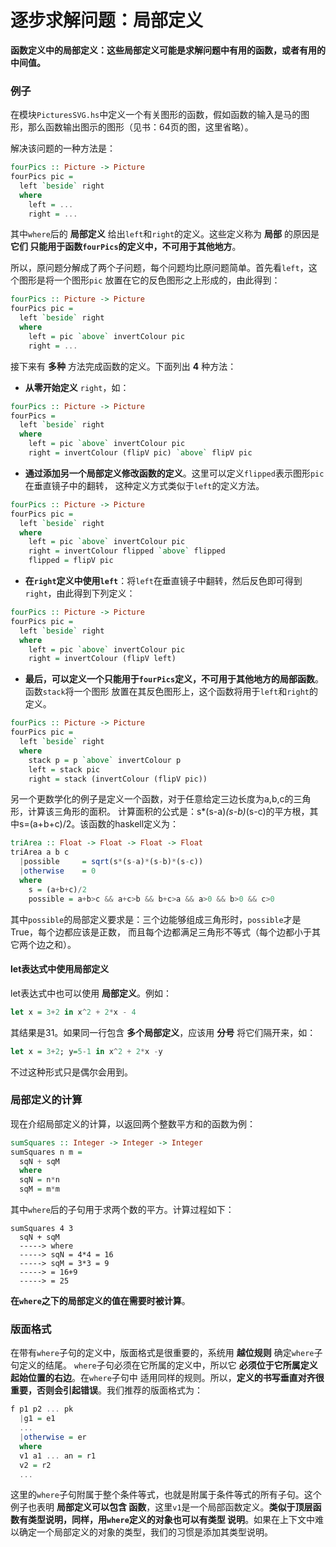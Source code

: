 逐步求解问题：局部定义
=======================================
**函数定义中的局部定义：这些局部定义可能是求解问题中有用的函数，或者有用的中间值。**

### 例子
在模块`PicturesSVG.hs`中定义一个有关图形的函数，假如函数的输入是马的图形，那么函数输出图示的图形（见书：64页的图，这里省略）。

解决该问题的一种方法是：
```haskell
fourPics :: Picture -> Picture
fourPics pic =
  left `beside` right
  where
    left = ...
    right = ...
```
其中`where`后的 **局部定义** 给出`left`和`right`的定义。这些定义称为 **局部** 的原因是 **它们
只能用于函数`fourPics`的定义中，不可用于其他地方**。

所以，原问题分解成了两个子问题，每个问题均比原问题简单。首先看`left`，这个图形是将一个图形`pic`
放置在它的反色图形之上形成的，由此得到：
```haskell
fourPics :: Picture -> Picture
fourPics pic =
  left `beside` right
  where
    left = pic `above` invertColour pic
    right = ...
```
接下来有 **多种** 方法完成函数的定义。下面列出 **4** 种方法：
+ **从零开始定义** `right`，如：

```haskell
fourPics :: Picture -> Picture
fourPics =
  left `beside` right
  where
    left = pic `above` invertColour pic
    right = invertColour (flipV pic) `above` flipV pic
```
+ **通过添加另一个局部定义修改函数的定义**。这里可以定义`flipped`表示图形`pic`在垂直镜子中的翻转，
这种定义方式类似于`left`的定义方法。

```haskell
fourPics :: Picture -> Picture
fourPics pic =
  left `beside` right
  where
    left = pic `above` invertColour pic
    right = invertColour flipped `above` flipped
    flipped = flipV pic
```
+ **在`right`定义中使用`left`**：将`left`在垂直镜子中翻转，然后反色即可得到`right`，由此得到下列定义：
```haskell
fourPics :: Picture -> Picture
fourPics pic =
  left `beside` right
  where
    left = pic `above` invertColour pic
    right = invertColour (flipV left)
```
+ **最后，可以定义一个只能用于`fourPics`定义，不可用于其他地方的局部函数**。函数`stack`将一个图形
放置在其反色图形上，这个函数将用于`left`和`right`的定义。
```haskell
fourPics :: Picture -> Picture
fourPics pic =
  left `beside` right
  where
    stack p = p `above` invertColour p
    left = stack pic
    right = stack (invertColour (flipV pic))
```

另一个更数学化的例子是定义一个函数，对于任意给定三边长度为a,b,c的三角形，计算该三角形的面积。
计算面积的公式是：s*(s-a)*(s-b)*(s-c)的平方根，其中s=(a+b+c)/2。该函数的haskell定义为：
```haskell
triArea :: Float -> Float -> Float -> Float
triArea a b c
  |possible     = sqrt(s*(s-a)*(s-b)*(s-c))
  |otherwise    = 0
  where
    s = (a+b+c)/2
    possible = a+b>c && a+c>b && b+c>a && a>0 && b>0 && c>0
```
其中`possible`的局部定义要求是：三个边能够组成三角形时，`possible`才是True，每个边都应该是正数，
而且每个边都满足三角形不等式（每个边都小于其它两个边之和）。
#### let表达式中使用局部定义
let表达式中也可以使用 **局部定义**。例如：
```haskell
let x = 3+2 in x^2 + 2*x - 4
```
其结果是31。如果同一行包含 **多个局部定义**，应该用 **分号** 将它们隔开来，如：
```haskell
let x = 3+2; y=5-1 in x^2 + 2*x -y
```
不过这种形式只是偶尔会用到。

### 局部定义的计算
现在介绍局部定义的计算，以返回两个整数平方和的函数为例：
```haskell
sumSquares :: Integer -> Integer -> Integer
sumSquares n m =
  sqN + sqM
  where
  sqN = n*n
  sqM = m*m
```
其中`where`后的子句用于求两个数的平方。计算过程如下：
```
sumSquares 4 3
  sqN + sqM
  -----> where
  -----> sqN = 4*4 = 16
  -----> sqM = 3*3 = 9
  -----> = 16+9
  -----> = 25
```
**在`where`之下的局部定义的值在需要时被计算**。

### 版面格式
在带有`where`子句的定义中，版面格式是很重要的，系统用 **越位规则** 确定`where`子句定义的结尾。
`where`子句必须在它所属的定义中，所以它 **必须位于它所属定义起始位置的右边**。在`where`子句中
适用同样的规则。所以，**定义的书写垂直对齐很重要，否则会引起错误**。我们推荐的版面格式为：
```haskell
f p1 p2 ... pk
  |g1 = e1
  ...
  |otherwise = er
  where
  v1 a1 ... an = r1
  v2 = r2
  ...
```
这里的`where`子句附属于整个条件等式，也就是附属于条件等式的所有子句。这个例子也表明 **局部定义可以包含
函数**，这里`v1`是一个局部函数定义。**类似于顶层函数有类型说明，同样，用`where`定义的对象也可以有类型
说明**。如果在上下文中难以确定一个局部定义的对象的类型，我们的习惯是添加其类型说明。
